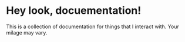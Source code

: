# Hey look, docuementation!

This is a collection of documentation for things that I interact with. Your milage may vary.
